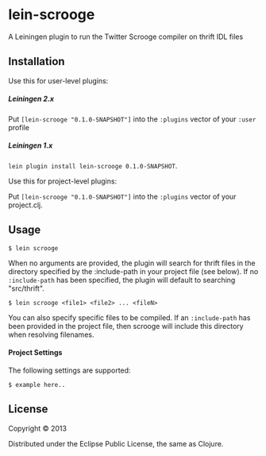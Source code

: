 # lein-scrooge

A Leiningen plugin to run the Twitter Scrooge compiler on thrift IDL files

## Installation

Use this for user-level plugins:

##### Leiningen 2.x

Put `[lein-scrooge "0.1.0-SNAPSHOT"]` into the `:plugins` vector of your
`:user` profile

##### Leiningen 1.x 

`lein plugin install lein-scrooge 0.1.0-SNAPSHOT`.

Use this for project-level plugins:

Put `[lein-scrooge "0.1.0-SNAPSHOT"]` into the `:plugins` vector of your project.clj.

## Usage

    $ lein scrooge

When no arguments are provided, the plugin will search for thrift files in the directory
specified by the :include-path in your project file (see below). If no `:include-path` 
has been specified, the plugin will default to searching "src/thrift".

    $ lein scrooge <file1> <file2> ... <fileN>

You can also specify specific files to be compiled. If an `:include-path` has been 
provided in the project file, then scrooge will include this directory when resolving
filenames.

#### Project Settings

The following settings are supported: 

    $ example here..

## License

Copyright © 2013 

Distributed under the Eclipse Public License, the same as Clojure.
